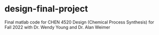 # design-final-project
Final matlab code for CHEN 4520 Design (Chemical Process Synthesis) for Fall 2022 with Dr. Wendy Young and Dr. Alan Weimer
